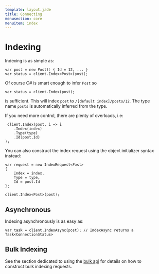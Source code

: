 ```yaml
---
template: layout.jade
title: Connecting
menusection: core
menuitem: index
---
```



# Indexing

Indexing is as simple as:

	var post = new Post() { Id = 12, ... }
	var status = client.Index<Post>(post);

Of course C# is smart enough to infer `Post` so

	var status = client.Index(post);

is sufficient. This will index `post` to `/[default index]/posts/12`. The type name `posts` is automatically inferred from the type.

If you need more control, there are plenty of overloads, i.e:

	 client.Index(post, i => i
	 	.Index(index)
	 	.Type(type)
	 	.Id(post.Id)
	);

You can also construct the index request using the object initializer syntax instead:

	var request = new IndexRequest<Post>
	{
		Index = index,
		Type = type,
		Id = post.Id
	};

	client.Index<Post>(post);

## Asynchronous

Indexing asynchronously is as easy as:

	var task = client.IndexAsync(post); // IndexAsync returns a Task<ConnectionStatus>

## Bulk Indexing

See the section dedicated to using the [bulk api](bulk.html) for details on how to construct bulk indexing requests.
 

